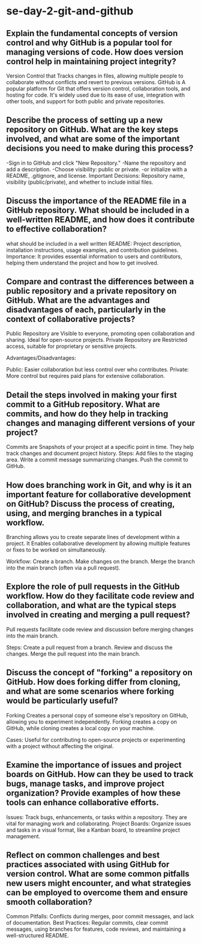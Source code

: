 # se-day-2-git-and-github
## Explain the fundamental concepts of version control and why GitHub is a popular tool for managing versions of code. How does version control help in maintaining project integrity?

Version Control that Tracks changes in files, allowing multiple people to collaborate without conflicts and revert to previous versions.
GitHub is A popular platform for Git that offers version control, collaboration tools, and hosting for code. It's widely used due to its ease of use, integration with other tools, and support for both public and private repositories.

## Describe the process of setting up a new repository on GitHub. What are the key steps involved, and what are some of the important decisions you need to make during this process?

-Sign in to GitHub and click "New Repository."
-Name the repository and add a description.
-Choose visibility: public or private.
-or initialize with a README, .gitignore, and license.
Important Decisions: Repository name, visibility (public/private), and whether to include initial files.

## Discuss the importance of the README file in a GitHub repository. What should be included in a well-written README, and how does it contribute to effective collaboration?
what should be included in a well written README:
Project description, installation instructions, usage examples, and contribution guidelines.
Importance: It provides essential information to users and contributors, helping them understand the project and how to get involved.

## Compare and contrast the differences between a public repository and a private repository on GitHub. What are the advantages and disadvantages of each, particularly in the context of collaborative projects?

Public Repository are Visible to everyone, promoting open collaboration and sharing. Ideal for open-source projects.
Private Repository are Restricted access, suitable for proprietary or sensitive projects.

Advantages/Disadvantages:

Public: Easier collaboration but less control over who contributes.
Private: More control but requires paid plans for extensive collaboration.

## Detail the steps involved in making your first commit to a GitHub repository. What are commits, and how do they help in tracking changes and managing different versions of your project?

Commits are Snapshots of your project at a specific point in time. They help track changes and document project history.
Steps:
Add files to the staging area.
Write a commit message summarizing changes.
Push the commit to GitHub.

## How does branching work in Git, and why is it an important feature for collaborative development on GitHub? Discuss the process of creating, using, and merging branches in a typical workflow.

Branching allows you to create separate lines of development within a project.
It Enables collaborative development by allowing multiple features or fixes to be worked on simultaneously.

Workflow:
Create a branch.
Make changes on the branch.
Merge the branch into the main branch (often via a pull request).

## Explore the role of pull requests in the GitHub workflow. How do they facilitate code review and collaboration, and what are the typical steps involved in creating and merging a pull request?
Pull requests facilitate code review and discussion before merging changes into the main branch.
 
 Steps:
Create a pull request from a branch.
Review and discuss the changes.
Merge the pull request into the main branch.


## Discuss the concept of "forking" a repository on GitHub. How does forking differ from cloning, and what are some scenarios where forking would be particularly useful?

Forking Creates a personal copy of someone else's repository on GitHub, allowing you to experiment independently. Forking creates a copy on GitHub, while cloning creates a local copy on your machine.

Cases: Useful for contributing to open-source projects or experimenting with a project without affecting the original.

## Examine the importance of issues and project boards on GitHub. How can they be used to track bugs, manage tasks, and improve project organization? Provide examples of how these tools can enhance collaborative efforts.

Issues: Track bugs, enhancements, or tasks within a repository. They are vital for managing work and collaborating.
Project Boards: Organize issues and tasks in a visual format, like a Kanban board, to streamline project management.


## Reflect on common challenges and best practices associated with using GitHub for version control. What are some common pitfalls new users might encounter, and what strategies can be employed to overcome them and ensure smooth collaboration?
Common Pitfalls: Conflicts during merges, poor commit messages, and lack of documentation.
Best Practices: Regular commits, clear commit messages, using branches for features, code reviews, and maintaining a well-structured README.
